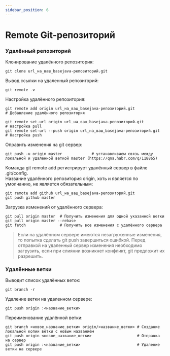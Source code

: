 ```yaml
---
sidebar_position: 6
---
```


# Remote Git-репозиторий

### Удалённый репозиторий
Клонирование удалённого репозитория:
```shell
git clone url_на_ваш_basejava-репозиторий.git  
```
Вывод ссылки на удаленный репозиторий:
```shell
git remote -v    
```
Настройка удалённого репозитория:
```shell
git remote add origin url_на_ваш_basejava-репозиторий.git              # Добавление удалённого репозитория

git remote set-url origin url_на_ваш_basejava-репозиторий.git          # Настройка pull
git remote set-url --push origin url_на_ваш_basejava-репозиторий.git   # Настройка push
```
Оправить изменения на git сервер:
```shell
git push -u origin master             # устанавливаем связь между локальной и удаленной веткой master (https://qna.habr.com/q/118865)
```
Команда git remote add регистрирует удалённый сервер в файле .git/config.  
Название удалённого репозитория origin, хоть и является по умолчанию, не является обязательным:
```shell
git remote add github url_на_ваш_basejava-репозиторий.git
git push github master
```
Загрузка изменений от удалённого сервера:
```shell
git pull origin master  # Получить изменения для одной указанной ветки
git pull origin master --rebase
git fetch               # Получить все изменения с удалённого сервера
```
>Если на удалённом сервере имеются незагруженные изменения, то попытка сделать git push завершиться ошибкой.
>Перед отправкой на удаленный сервер изменения необходимо загрузить, если при слиянии возникнет конфликт, git предложит их разрешить.

### Удалённые ветки
Выводит список удалённых веток:
```shell
git branch -r       
```                     
Удаление ветки на удаленном сервере:
```shell
git push origin :<название_ветки>
```
Переименование удалённой ветки:
```shell
git branch <новое_название_ветки> origin/<название_ветки> # Создание локальной копии ветки с новым названием
git push origin <новое_название_ветки>                    # Отправка на сервер
git push origin :<название_ветки>                         # Удаление ветки на сервере
```
